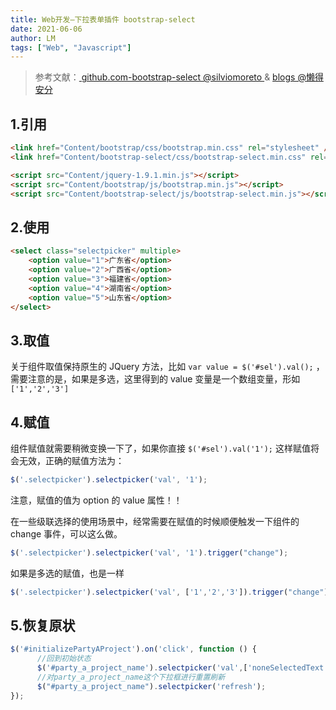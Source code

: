 ```yaml
---
title: Web开发—下拉表单插件 bootstrap-select
date: 2021-06-06
author: LM
tags: ["Web", "Javascript"]
---
```


> 参考文献：[ github.com-bootstrap-select @silviomoreto ](https://github.com/silviomoreto/bootstrap-select)  & [ blogs @懒得安分](https://www.cnblogs.com/landeanfen/p/7457283.html)

## 1.引用

```html
<link href="Content/bootstrap/css/bootstrap.min.css" rel="stylesheet" />
<link href="Content/bootstrap-select/css/bootstrap-select.min.css" rel="stylesheet" />

<script src="Content/jquery-1.9.1.min.js"></script>
<script src="Content/bootstrap/js/bootstrap.min.js"></script>
<script src="Content/bootstrap-select/js/bootstrap-select.min.js"></script>
```

## 2.使用

```html
<select class="selectpicker" multiple>
    <option value="1">广东省</option>
    <option value="2">广西省</option>
    <option value="3">福建省</option>
    <option value="4">湖南省</option>
    <option value="5">山东省</option>                            
</select>
```

## 3.取值

关于组件取值保持原生的 JQuery 方法，比如 `var value = $('#sel').val();` ，需要注意的是，如果是多选，这里得到的 value 变量是一个数组变量，形如 `['1','2','3']`

## 4.赋值

组件赋值就需要稍微变换一下了，如果你直接 `$('#sel').val('1');` 这样赋值将会无效，正确的赋值方法为：

```javascript
$('.selectpicker').selectpicker('val', '1');
```

注意，赋值的值为 option 的 value 属性！！

在一些级联选择的使用场景中，经常需要在赋值的时候顺便触发一下组件的 change 事件，可以这么做。

```javascript
$('.selectpicker').selectpicker('val', '1').trigger("change");
```

如果是多选的赋值，也是一样

```javascript
$('.selectpicker').selectpicker('val', ['1','2','3']).trigger("change");
```

## 5.恢复原状

```javascript
$('#initializePartyAProject').on('click', function () {
      //回到初始状态
      $('#party_a_project_name').selectpicker('val',['noneSelectedText']) 
      //对party_a_project_name这个下拉框进行重置刷新
      $("#party_a_project_name").selectpicker('refresh');
});
```

